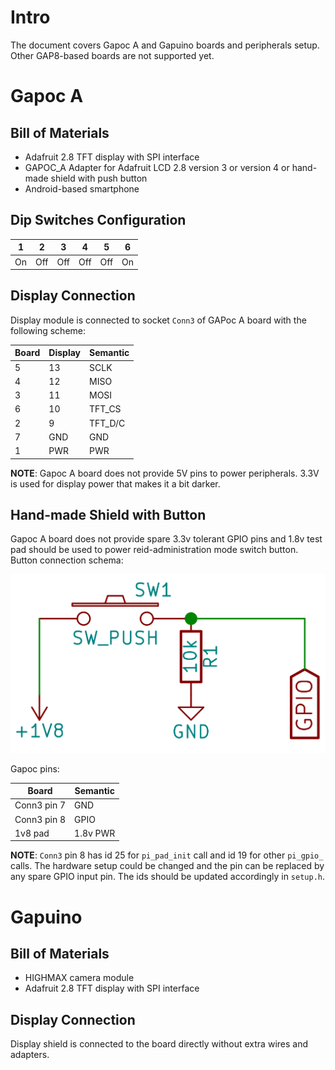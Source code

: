 # Intro

The document covers Gapoc A and Gapuino boards and peripherals setup. Other GAP8-based boards are not supported yet.

# Gapoc A

## Bill of Materials

- Adafruit 2.8 TFT display with SPI interface
- GAPOC_A Adapter for Adafruit LCD 2.8 version 3 or version 4 or hand-made shield with push button
- Android-based smartphone

## Dip Switches Configuration

|  1  |  2  |  3  |  4  |  5  |  6  |
|-----|-----|-----|-----|-----|-----|
| On  | Off | Off | Off | Off | On  |

## Display Connection

Display module is connected to socket `Conn3` of GAPoc A board with the following scheme:

| Board | Display | Semantic |
|-------|---------|----------|
|   5   |   13    | SCLK     |
|   4   |   12    | MISO     |
|   3   |   11    | MOSI     |
|   6   |   10    | TFT_CS   |
|   2   |    9    | TFT_D/C  |
|   7   |   GND   | GND      |
|   1   |   PWR   | PWR      |

**NOTE**: Gapoc A board does not provide 5V pins to power peripherals. 3.3V is used for display power that makes it a bit darker.

## Hand-made Shield with Button

Gapoc A board does not provide spare 3.3v tolerant GPIO pins and 1.8v test pad should be used to power reid-administration mode switch button. Button connection schema:

![](images/button_schema.png)

Gapoc pins:

|    Board    | Semantic |
|-------------|----------|
| Conn3 pin 7 |   GND    |
| Conn3 pin 8 |   GPIO   |
|   1v8 pad   | 1.8v PWR |

**NOTE**: `Conn3` pin 8 has id 25 for `pi_pad_init` call and id 19 for other `pi_gpio_` calls. The hardware setup could be changed and the pin can be replaced by any spare GPIO input pin. The ids should be updated accordingly in `setup.h`.

# Gapuino

## Bill of Materials

- HIGHMAX camera module
- Adafruit 2.8 TFT display with SPI interface

## Display Connection

Display shield is connected to the board directly without extra wires and adapters.
